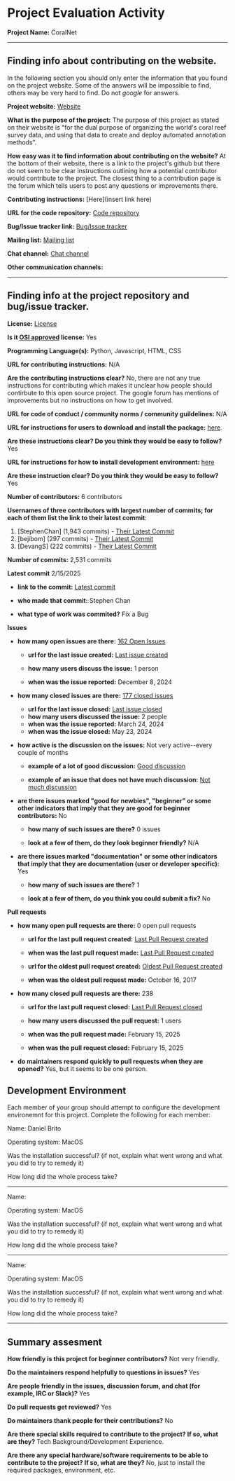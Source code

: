 # Project Evaluation Activity



__Project Name:__  CoralNet


---

## Finding info about contributing on the website.

In the following section you should only enter the information that you
found on the project website. Some of the answers will be impossible to find, others
may be very hard to find. Do not _google_ for answers.

__Project website:__ [Website](https://coralnet.ucsd.edu/)


__What is the purpose of the project:__ 
The purpose of this project as stated on their website is "for the dual purpose of organizing the world's coral reef survey data, and using that data to create and deploy automated annotation methods". 


__How easy was it to find information about contributing on the website?__ 
At the bottom of their website, there is a link to the project's github but there do not seem to be clear instructions outlining how a potential contributor would contribute to the project. The closest thing to a contribution page is the forum which tells users to post any questions or improvements there.

__Contributing instructions:__ [Here](insert link here) 

__URL for the code repository:__ [Code repository](https://github.com/coralnet/coralnet)

__Bug/Issue tracker link:__ [Bug/Issue tracker](https://groups.google.com/g/coralnet-users)

__Mailing list:__ [Mailing list](https://coralnet.ucsd.edu/blog/)

__Chat channel:__ [Chat channel](https://groups.google.com/g/coralnet-users)

__Other communication channels:__ 


---

## Finding info at the project repository and bug/issue tracker.

__License:__ [License](https://github.com/coralnet/coralnet?tab=BSD-2-Clause-1-ov-file)


__Is it [OSI approved](https://opensource.org/licenses/alphabetical) license:__ Yes 

__Programming Language(s):__ Python, Javascript, HTML, CSS

__URL for contributing instructions:__ N/A

__Are the contributing instructions clear?__ 
No, there are not any true instructions for contributing which makes it unclear how people should contirbute to this open source project. The google forum has mentions of improvements but no instructions on how to get involved.

__URL for code of conduct / community norms / community guildelines:__ N/A

__URL for instructions for users to download and install the package:__  [here](https://github.com/coralnet/coralnet/blob/main/docs/installation.rst). 


__Are these instructions clear? Do you think they would be easy to follow?__ Yes


__URL for instructions for how to install development environment:__ [here](https://github.com/coralnet/coralnet/blob/main/docs/installation.rst)

__Are these instruction clear? Do you think they would be easy to follow?__ Yes


__Number of contributors:__ 6 contributors


__Usernames of three contributors with largest number of commits; for
each of them list the link to their latest commit__:

1. [StephenChan] (1,943 commits) - [Their Latest Commit](https://github.com/coralnet/coralnet/commit/1e8d3dd8a875a0bd7d3ffeb5b0ae4942a8f15f01)
1. [bejibom] (297 commits) - [Their Latest Commit](https://github.com/coralnet/coralnet/commit/5775799bedff802ee142091e37b94ef6084e193c)
1. [DevangS] (222 commits) - [Their Latest Commit](https://github.com/coralnet/coralnet/commit/5de93be0737783f0db434a52c0b1a841a8fb8438)


__Number of commits:__ 2,531 commits

__Latest commit__ 2/15/2025

- __link to the commit:__ [Latest commit](https://github.com/coralnet/coralnet/commit/1e8d3dd8a875a0bd7d3ffeb5b0ae4942a8f15f01)

- __who made that commit:__ Stephen Chan

- __what type of work was commited?__ Fix a Bug


__Issues__

- __how many open issues are there:__ [162 Open Issues](https://github.com/coralnet/coralnet/issues)

    - __url for the last issue created:__ [Last issue created](https://github.com/coralnet/coralnet/issues/579)

    - __how many users discuss the issue:__ 1 person
    
    - __when was the issue reported:__ December 8, 2024
    

- __how many closed issues are there:__ [177 closed issues](https://github.com/coralnet/coralnet/issues?q=is%3Aissue%20state%3Aclosed)
    - __url for the last issue closed:__ [Last issue closed](https://github.com/coralnet/coralnet/issues/537)
    - __how many users discussed the issue:__ 2 people
    - __when was the issue reported:__ March 24, 2024
    - __when was the issue closed:__ May 23, 2024

- __how active is the discussion on the issues:__ Not very active--every couple of months

    - __example of a lot of good discussion:__ [Good discussion](https://github.com/coralnet/coralnet/issues/474)
    
    - __example of an issue that does not have much discussion:__ [Not much discussion](https://github.com/coralnet/coralnet/issues/484)



- __are there issues marked "good for newbies", "beginner" or some other indicators that imply that they are good for beginner contributors:__ No

    - __how many of such issues are there?__ 0 issues
    
    - __look at a few of them, do they look beginner friendly?__ N/A



- __are there issues marked "documentation" or some other indicators that imply that they are documentation (user or developer specific):__ Yes

    - __how many of such issues are there?__ 1
    
    - __look at a few of them, do you think you could submit a fix?__ No



__Pull requests__

- __how many open pull requests are there:__ 0 open pull requests

    - __url for the last pull request created:__ [Last Pull Request created](https://github.com/coralnet/coralnet/pull/596)
    
    - __when was the last pull request made:__ [Last Pull Request created](https://github.com/coralnet/coralnet/pull/596)

    - __url for the oldest pull request created:__ [Oldest Pull Request created](https://github.com/coralnet/coralnet/pull/116)
    
    - __when was the oldest pull request made:__ October 16, 2017

- __how many closed pull requests are there:__ 238

    - __url for the last pull request closed:__ [Last Pull Request closed](https://github.com/coralnet/coralnet/pull/596)
    
    - __how many users discussed the pull request:__ 1 users
    
    - __when was the pull request made:__  February 15, 2025
    
    - __when was the pull request closed:__ February 15, 2025
    

- __do maintainers respond quickly to pull requests when they are opened?__ Yes, but it seems to be one person.


## Development Environment 

Each member of your group should attempt to configure the development environemnt 
for this project. Complete the following for each member:

Name: Daniel Brito

Operating system: MacOS

Was the installation successful? (if not, explain what went wrong and 
what you did to try to remedy it)

How long did the whole process take? 

-----------

Name: 

Operating system: MacOS

Was the installation successful? (if not, explain what went wrong and 
what you did to try to remedy it)

How long did the whole process take? 

------------

Name: 

Operating system: MacOS

Was the installation successful? (if not, explain what went wrong and 
what you did to try to remedy it)

How long did the whole process take? 

---


## Summary assesment
__How friendly is this project for beginner contributors?__ Not very friendly.




__Do the maintainers respond helpfully to questions in issues?__ Yes



__Are people friendly in the issues, discussion forum, and chat (for example, IRC or Slack)?__ Yes




__Do pull requests get reviewed?__ Yes



__Do maintainers thank people for their contributions?__ No



__Are there special skills required to contribute to the project? If so, what are they?__ Tech Background/Development Experience.



__Are there any special hardware/software requirements to be able to contribute to the project? If so, what are they?__ No, just to install the required packages, environment, etc.

